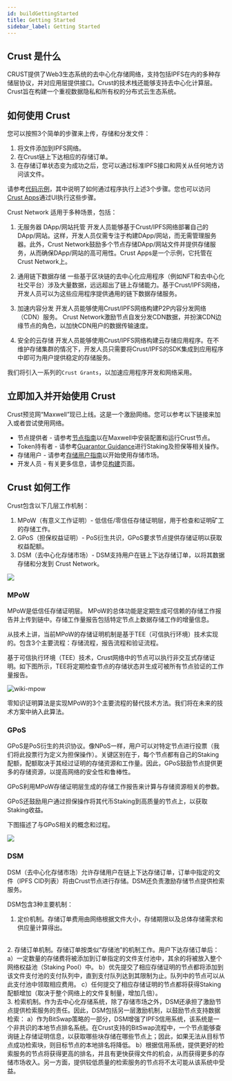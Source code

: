 ```yaml
---
id: buildGettingStarted
title: Getting Started
sidebar_label: Getting Started
---
```


## Crust 是什么
CRUST提供了Web3⽣态系统的去中⼼化存储⽹络，⽀持包括IPFS在内的多种存储层协议，并对应⽤层提供接⼝。Crust的技术栈还能够⽀持去中⼼化计算层。Crust旨在构建⼀个重视数据隐私和所有权的分布式云⽣态系统。

## 如何使用 Crust
您可以按照3个简单的步骤来上传，存储和分发文件：
1. 将文件添加到IPFS网络。
2. 在Crust链上下达相应的存储订单。
3. 在存储订单状态变为成功之后，您可以通过标准IPFS接口和网关从任何地方访问该文件。

请参考[代码示例](build-developer-guidance.md)，其中说明了如何通过程序执行上述3个步骤。您也可以访问[Crust Apps](storageUserGuide.md)通过UI执行这些步骤。

Crust Network 适用于多种场景，包括：

1. 无服务器 DApp/网站托管
开发人员能够基于Crust/IPFS网络部署自己的DApp/网站。这样，开发人员仅需专注于构建DApp/网站，而无需管理服务器。此外，Crust Network鼓励多个节点存储DApp/网站文件并提供存储服务，从而确保DApp/网站的高可用性。Crust Apps是一个示例，它托管在Crust Network上。

2. 通用链下数据存储
一些基于区块链的去中心化应用程序（例如NFT和去中心化社交平台）涉及大量数据，远远超出了链上存储能力。基于Crust/IPFS网络，开发人员可以为这些应用程序提供通用的链下数据存储服务。

3. 加速内容分发
开发人员能够使用Crust/IPFS网络构建P2P内容分发网络（CDN）服务。 Crust Network激励节点自发分发CDN数据，并扮演CDN边缘节点的角色，以加快CDN用户的数据传输速度。

4. 安全的云存储
开发人员能够使用Crust/IPFS网络构建云存储应用程序。在不维护存储集群的情况下，开发人员只需要将Crust/IPFS的SDK集成到应用程序中即可为用户提供稳定的存储服务。

我们将引入一系列的`Crust Grants`，以加速应用程序开发和网络采用。

## 立即加入并开始使用 Crust

Crust预览网“Maxwell”现已上线。这是一个激励网络。您可以参考以下链接来加入或者尝试使用网络。

- 节点提供者 - 请参考[节点指南](node-overview.md)以在Maxwell中安装配置和运行Crust节点。
- Token持有者 - 请参考[Guarantor Guidance](guarantor-guidance.md)进行Staking及担保等相关操作。
- 存储用户 - 请参考[存储用户指南](storageUserGuide.md)以开始使用存储市场。
- 开发人员 - 有关更多信息，请参见[构建](build-developer-guidance.md)页面。

## Crust 如何工作

Crust包含以下几层工作机制：
1. MPoW（有意义工作证明）- 低信任/零信任存储证明层，用于检查和证明矿工的存储工作。
2. GPoS（担保权益证明）- PoS衍生共识，GPoS要求节点提供存储证明以获取权益配额。
3. DSM（去中心化存储市场）- DSM支持用户在链上下达存储订单，以将其数据存储和分发到 Crust Network。

![](https://crust-data.oss-cn-shanghai.aliyuncs.com/wiki/what_is_crust/arch.png)

### MPoW
MPoW是低信任存储证明层。 MPoW的总体功能是定期生成可信赖的存储工作报告并上传到链中。存储工作量报告包括特定节点上数据存储工作的增量信息。

从技术上讲，当前MPoW的存储证明机制是基于TEE（可信执行环境）技术实现的。包含3个主要流程：存储流程，报告流程和验证流程。

基于可信执行环境（TEE）技术，Crust网络中的节点可以执行非交互式存储证明。如下图所示，TEE将定期检查节点的存储状态并生成可被所有节点验证的工作量报告。

![wiki-mpow](assets/mpow/wiki-mpow.png)

零知识证明算法是实现MPoW的3个主要流程的替代技术方法。我们将在未来的技术方案中纳入此算法。

### GPoS

GPoS是PoS衍生的共识协议。像NPoS一样，用户可以对特定节点进行投票（我们将此投票行为定义为担保操作）。关键区别在于，每个节点都有自己的Staking配额，配额取决于其经过证明的存储资源和工作量。因此，GPoS鼓励节点提供更多的存储资源，以提高网络的安全性和鲁棒性。

GPoS利用MPoW存储证明层生成的存储工作报告来计算与存储资源相关的参数。

GPoS还鼓励用户通过担保操作将其代币Staking到高质量的节点上，以获取Staking收益。

下图描述了与GPoS相关的概念和过程。

![](https://crust-data.oss-cn-shanghai.aliyuncs.com/wiki/general/gpos.png)


### DSM
DSM（去中心化存储市场）允许存储用户在链上下达存储订单，订单中指定的文件（IPFS CID列表）将由Crust节点进行存储。DSM还负责激励存储节点提供检索服务。

DSM包含3种主要机制：

1. 定价机制。存储订单费用由网络根据文件大小，存储期限以及总体存储需求和供应量计算得出。
<br/>
2. 存储订单机制。存储订单按类似“存储池”的机制工作。用户下达存储订单后：
a）一定数量的存储费将被添加到订单指定的文件支付池中，其余的将被放入整个网络权益池（Staking Pool）中。
b）优先提交了相应存储证明的节点都将添加到该文件支付池的支付队列中，直到支付队列达到其限制为止。队列中的节点可以从此支付池中领取相应费用。
c）任何提交了相应存储证明的节点都将获得Staking配额增加（取决于整个网络上的文件复制量，增加几倍）。
<br/>
3. 检索机制。作为去中心化存储系统，除了存储市场之外，DSM还承担了激励节点提供检索服务的责任。因此，DSM包括另一层激励机制，以鼓励节点支持数据检索：
a）作为BitSwap策略的一部分，DSM增强了IPFS信用系统，该系统是一个非共识的本地节点排名系统。在Crust支持的BitSwap流程中，一个节点能够查询链上存储证明信息，以获取哪些块存储在哪些节点上；因此，如果无法从目标节点成功检索块，则目标节点的本地排名将降低。
b）根据信用系统，提供更好的检索服务的节点将获得更高的排名，并且有更快获得文件的机会，从而获得更多的存储市场收入。另一方面，提供较低质量的检索服务的节点将不太可能从该系统中受益。
